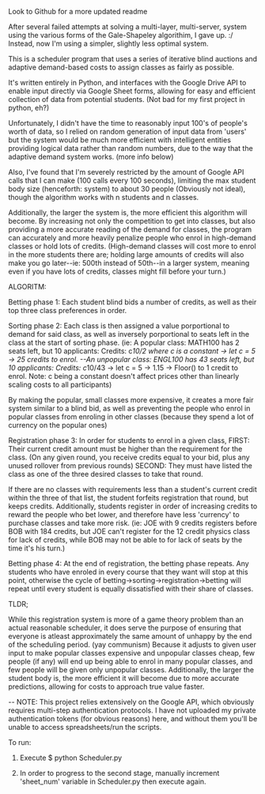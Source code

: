 Look to Github for a more updated readme

After several failed attempts at solving a multi-layer, multi-server, system
using the various forms of the Gale-Shapeley algorithim, I gave up. :/
Instead, now I'm using a simpler, slightly less optimal system.

This is a scheduler program that uses a series of iterative blind auctions
and adaptive demand-based costs to assign classes as fairly as possible.

It's written entirely in Python, and interfaces with the Google Drive API to 
enable input directly via Google Sheet forms, allowing for easy and efficient 
collection of data from potential students. (Not bad for my first project in 
python, eh?)

Unfortunately, I didn't have the time to reasonably input 100's of people's 
worth of data, so I relied on random generation of input data from 'users' 
but the system would be much more efficient with intelligent entities 
providing logical data rather than random numbers, due to the way that the adaptive demand system works. (more info below)

Also, I've found that I'm severely restricted by the amount of Google API 
calls that I can make (100 calls every 100 seconds), limiting the max student 
body size (henceforth: system) to about 30 people (Obviously not ideal), though the algorithm works with n students and n classes. 

Additionally, the larger the system is, the more efficient this algorithm will become. By increasing not only the competition to get into classes, but also providing a more accurate reading of the demand for classes, the program can accurately and more heavily penalize people who enrol in high-demand classes or hold lots of credits. (High-demand classes will cost more to enrol in the more students there are; holding large amounts of credits will also make you go later--ie: 500th instead of 50th--in a larger system, meaning even if you have lots of credits, classes might fill before your turn.)


ALGORITM:

Betting phase 1:
Each student blind bids a number of credits, as well as their top three
class preferences in order.

Sorting phase 2:
Each class is then assigned a value porportional to demand for said class, as
well as inversely porportional to seats left in the class at the start of
sorting phase.
(ie: 
A popular class: MATH100 has 2 seats left, but 10 applicants: Credits: c*10/2
    where c is a constant -> let c = 5 -> 25 credits to enrol.
--An unpopular class: ENGL100 has 43 seats left, but 10 applicants:
    Credits: c*10/43 -> let c = 5 -> 1.15 -> Floor() to 1 credit to enrol. Note: c being a constant doesn't affect prices other than linearly scaling 
costs to all participants)

By making the popular, small classes more expensive, it creates a more fair
system similar to a blind bid, as well as preventing the people who enrol in 
popular classes from enroling in other classes (because they spend a lot of
currency on the popular ones)

Registration phase 3:
In order for students to enrol in a given class,
FIRST: Their current credit amount must be higher than the requirement for 
the class. (On any given round, you receive credits equal to your bid, plus
any unused rollover from previous rounds)
SECOND: They must have listed the class as one of the three desired classes
to take that round.

If there are no classes with requirements less than a student's current
credit within the three of that list, the student forfeits registration that
round, but keeps credits.
Additionally, students register in order of increasing credits to reward the
people who bet lower, and therefore have less 'currency' to purchase classes
and take more risk.
(ie: JOE with 9 credits registers before BOB with 184 credits, but JOE can't
register for the 12 credit physics class for lack of credits, while BOB may not be able to for lack of seats by the time it's his turn.)

Betting phase 4:
At the end of registration, the betting phase repeats. Any students who
have enroled in every course that they want will stop at this point, otherwise
the cycle of betting->sorting->registration->betting will repeat until every
student is equally dissatisfied with their share of classes.



TLDR;

While this registration system is more of a game theory problem than an actual
reasonable scheduler, it does serve the purpose of ensuring that everyone is
atleast approximately the same amount of unhappy by the end of the scheduling
period. (yay communism) Because it adjusts to given user input to make 
popular classes expensive and unpopular classes cheap, few people (if any) 
will end up being able to enrol in many popular classes, and few people will 
be given only unpopular classes. Additionally, the larger the student body
is, the more efficient it will become due to more accurate predictions, 
allowing for costs to approach true value faster.






  --  NOTE: This project relies extensively on the Google API, which obviously
      requires multi-step authentication protocols. I have not uploaded my
      private authentication tokens (for obvious reasons) here, and without
      them you'll be unable to access spreadsheets/run the scripts.

To run:

1) Execute
   \$ python Scheduler.py

2) In order to progress to the second stage, manually increment 
   'sheet_num' variable in Scheduler.py then execute again.
